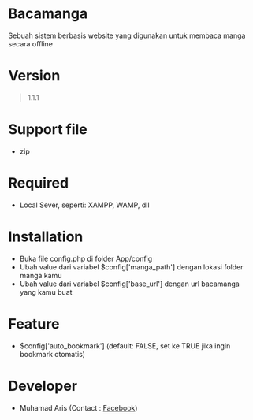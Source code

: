 # Bacamanga
Sebuah sistem berbasis website yang digunakan untuk membaca manga secara offline

# Version
> 1.1.1

# Support file
- zip

# Required
- Local Sever, seperti: XAMPP, WAMP, dll

# Installation
- Buka file config.php di folder App/config
- Ubah value dari variabel $config['manga_path'] dengan lokasi folder manga kamu
- Ubah value dari variabel $config['base_url'] dengan url bacamanga yang kamu buat

# Feature
- $config['auto_bookmark']  (default: FALSE, set ke TRUE jika ingin bookmark otomatis)

# Developer
- Muhamad Aris (Contact : [Facebook](https://www.facebook.com/zyonesth))
